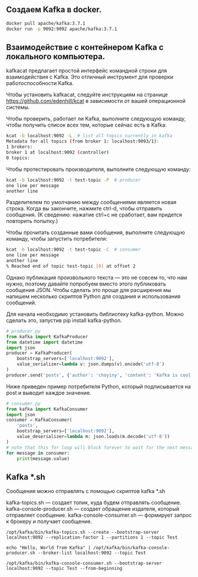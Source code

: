 ## Создаем Kafka в docker.
```bash
docker pull apache/kafka:3.7.1
docker run -p 9092:9092 apache/kafka:3.7.1
```
## Взаимодействие с контейнером Kafka с локального компьютера.
kafkacat предлагает простой интерфейс командной строки для взаимодействия с Kafka. Это отличный инструмент для проверки работоспособности Kafka. 

Чтобы установить kafkacat, следуйте инструкциям на странице https://github.com/edenhill/kcat в зависимости от вашей операционной системы.

Чтобы проверить, работает ли Kafka, выполните следующую команду, чтобы получить список всех тем, которые сейчас есть в Kafka:
```bash
kcat -b localhost:9092 -L  # list all topics currently in kafka
Metadata for all topics (from broker 1: localhost:9093/1):
1 brokers:
broker 1 at localhost:9092 (controller)
0 topics:
```
Чтобы протестировать производителя, выполните следующую команду:
```bash
kcat -b localhost:9092 -t test-topic -P  # producer
one line per message
another line
```
Разделителем по умолчанию между сообщениями является новая строка. Когда вы закончите, нажмите ctrl-d, чтобы отправить сообщения. (К сведению: нажатие ctrl+c не сработает, вам придется повторить попытку.)

Чтобы прочитать созданные вами сообщения, выполните следующую команду, чтобы запустить потребителя:
```bash
kcat -b localhost:9092 -t test-topic -C  # consumer
one line per message
another line
% Reached end of topic test-topic [0] at offset 2
```

Однако публикация произвольного текста — это не совсем то, что нам нужно, поэтому давайте попробуем вместо этого публиковать сообщения JSON. Чтобы сделать это проще для расширения мы напишем несколько скриптов Python для создания и использования сообщений.

Для начала необходимо установить библиотеку kafka-python. Можно сделать это, запустив pip install kafka-python.
```python
# producer.py
from kafka import KafkaProducer
from datetime import datetime
import json
producer = KafkaProducer(
    bootstrap_servers=['localhost:9092'],
    value_serializer=lambda v: json.dumps(v).encode('utf-8')
)
producer.send('posts', {'author': 'choyiny', 'content': 'Kafka is cool!', 'created_at': datetime.now().isoformat()})
```

Ниже приведен пример потребителя Python, который подписывается на post и выводит каждое значение.
```python
# consumer.py
from kafka import KafkaConsumer
import json
consumer = KafkaConsumer(
    'posts',
    bootstrap_servers=['localhost:9092'],
    value_deserializer=lambda m: json.loads(m.decode('utf-8'))
)
# note that this for loop will block forever to wait for the next message
for message in consumer:
    print(message.value)
```

## Kafka *.sh
Сообщения можно отправлять с помощью скриптов kafka *.sh

kafka-topics.sh — создает топик, куда будем отправлять сообщение.
kafka-console-producer.sh — создает обращение издателя, который отправляет сообщение.
kafka-console-consumer.sh — формирует запрос к брокеру и получает сообщение.

```
/opt/kafka/bin/kafka-topics.sh --create --bootstrap-server localhost:9092 --replication-factor 1 --partitions 1 --topic Test

echo "Hello, World from Kafka" | /opt/kafka/bin/kafka-console-producer.sh --broker-list localhost:9092 --topic Test

/opt/kafka/bin/kafka-console-consumer.sh --bootstrap-server localhost:9092 --topic Test --from-beginning
```
